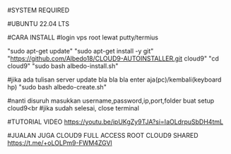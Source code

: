 #SYSTEM REQUIRED

#UBUNTU 22.04 LTS

#CARA INSTALL
#login vps root lewat putty/termius

"sudo apt-get update"
"sudo apt-get install -y git"
"https://github.com/Albedo18/CLOUD9-AUTOINSTALLER.git cloud9"
"cd cloud9"
"sudo bash albedo-install.sh"

#jika ada tulisan server update bla bla bla enter aja(pc)/kembali(keyboard hp)
"sudo bash albedo-create.sh"

#nanti disuruh masukkan username,password,ip,port,folder buat setup cloud9<br
#jika sudah selesai, close terminal

#TUTORIAL VIDEO
https://youtu.be/ipUKgZy9TJA?si=IaOLdrpuSbDH4tmL

#JUALAN JUGA 
CLOUD9 FULL ACCESS ROOT
CLOUD9 SHARED
https://t.me/+oLOLPm9-FWM4ZGVl
